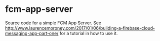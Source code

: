 # fcm-app-server
Source code for a simple FCM App Server. See http://www.laurencemoroney.com/2017/01/06/building-a-firebase-cloud-messaging-app-part-one/ for a tutorial in how to use it.

